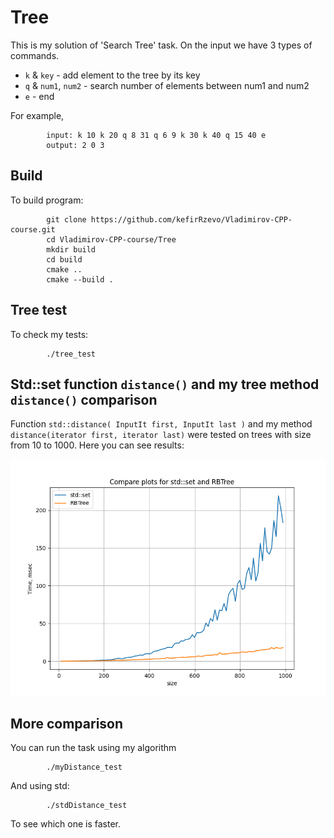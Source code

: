 # Tree
This is my solution of 'Search Tree' task. On the input we have 3 types of commands.

+ `k` & `key` - add element to the tree by its key
+ `q` & `num1`, `num2` - search number of elements between num1 and num2
+ `e` - end

For example, 
```
        input: k 10 k 20 q 8 31 q 6 9 k 30 k 40 q 15 40 e
        output: 2 0 3 
```

## Build
To build program:
```
        git clone https://github.com/kefirRzevo/Vladimirov-CPP-course.git
        cd Vladimirov-CPP-course/Tree
        mkdir build
        cd build
        cmake ..
        cmake --build .
```

## Tree test
To check my tests:
```
        ./tree_test
```

## Std::set function `distance()` and my tree method `distance()` comparison

Function `std::distance( InputIt first, InputIt last )` and my method `distance(iterator first, iterator last)` were tested on trees with size from 10 to 1000. Here you can see results:

![plot](./res/compare.png)

## More comparison

You can run the task using my algorithm
```
        ./myDistance_test
```
And using std:
```
        ./stdDistance_test
```
To see which one is faster.
